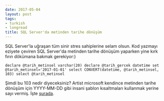 ```yaml
---
date: 2017-05-04
layout: post
tags:
- turkish
- longread
title: SQL Server'da metinden tarihe dönüşüm
---
```


SQL Server'la uğraşan tüm sinir stres sahiplerine selam olsun. Kod yazmayı eziyete çeviren SQL Server'da metinden tarihe dönüşüm yaparken yine kırk fırın dökümana bakmak gerekiyor:)

`declare @tarih_metinsel varchar(20) declare @tarih_gercek datetime set @tarih_metinsel='2017-01-01' select CONVERT(datetime, @tarih_metinsel, 103) select @tarih_metinsel`

Şimdi bu 103 nedir diyeceksiniz? Artist microsoft kendince metinden tarihe dönüşüm için YYYY-MM-DD gibi insani şablon kısaltmaları kullanmak yerine sayı vermiş. İşte [şurada](https://docs.microsoft.com/en-us/sql/t-sql/functions/cast-and-convert-transact-sql).
